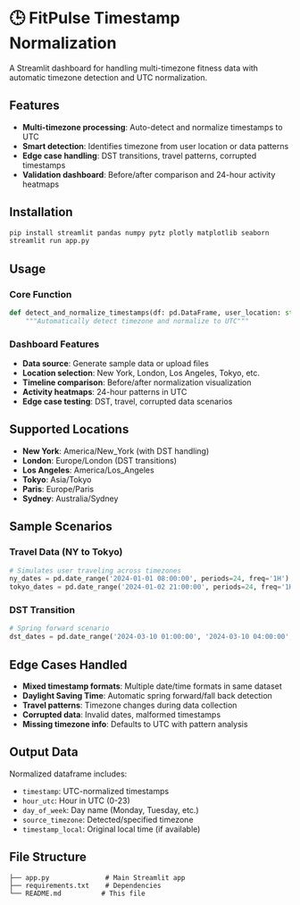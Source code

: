 # 🕒 FitPulse Timestamp Normalization

A Streamlit dashboard for handling multi-timezone fitness data with automatic timezone detection and UTC normalization.

## Features
- **Multi-timezone processing**: Auto-detect and normalize timestamps to UTC
- **Smart detection**: Identifies timezone from user location or data patterns
- **Edge case handling**: DST transitions, travel patterns, corrupted timestamps
- **Validation dashboard**: Before/after comparison and 24-hour activity heatmaps

## Installation
```bash
pip install streamlit pandas numpy pytz plotly matplotlib seaborn
streamlit run app.py
```

## Usage

### Core Function
```python
def detect_and_normalize_timestamps(df: pd.DataFrame, user_location: str = None) -> pd.DataFrame:
    """Automatically detect timezone and normalize to UTC"""
```

### Dashboard Features
- **Data source**: Generate sample data or upload files
- **Location selection**: New York, London, Los Angeles, Tokyo, etc.
- **Timeline comparison**: Before/after normalization visualization
- **Activity heatmaps**: 24-hour patterns in UTC
- **Edge case testing**: DST, travel, corrupted data scenarios

## Supported Locations
- **New York**: America/New_York (with DST handling)
- **London**: Europe/London (DST transitions)
- **Los Angeles**: America/Los_Angeles 
- **Tokyo**: Asia/Tokyo
- **Paris**: Europe/Paris
- **Sydney**: Australia/Sydney

## Sample Scenarios

### Travel Data (NY to Tokyo)
```python
# Simulates user traveling across timezones
ny_dates = pd.date_range('2024-01-01 08:00:00', periods=24, freq='1H')
tokyo_dates = pd.date_range('2024-01-02 21:00:00', periods=24, freq='1H')
```

### DST Transition
```python
# Spring forward scenario
dst_dates = pd.date_range('2024-03-10 01:00:00', '2024-03-10 04:00:00', freq='30min')
```

## Edge Cases Handled
- **Mixed timestamp formats**: Multiple date/time formats in same dataset
- **Daylight Saving Time**: Automatic spring forward/fall back detection
- **Travel patterns**: Timezone changes during data collection
- **Corrupted data**: Invalid dates, malformed timestamps
- **Missing timezone info**: Defaults to UTC with pattern analysis

## Output Data
Normalized dataframe includes:
- `timestamp`: UTC-normalized timestamps
- `hour_utc`: Hour in UTC (0-23)
- `day_of_week`: Day name (Monday, Tuesday, etc.)
- `source_timezone`: Detected/specified timezone
- `timestamp_local`: Original local time (if available)

## File Structure
```
├── app.py              # Main Streamlit app
├── requirements.txt    # Dependencies
└── README.md          # This file
```
